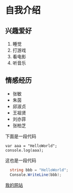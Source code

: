 # 自我介绍


## 兴趣爱好
1. 睡觉
2. 打游戏
3. 看电影
4. 听音乐

## 情感经历

* 张敏
* 朱茵
* 邱淑贞
* 王祖贤
* 刘亦菲
* 张柏芝

下面是一段代码

    var aaa = "HelloWorld";
    console.log(aaa);

这也是一段代码
```c#
  string bbb = "HelloWorld";
  Console.WriteLine(bbb);
```
[我的网站](https://www.baidu.com)
